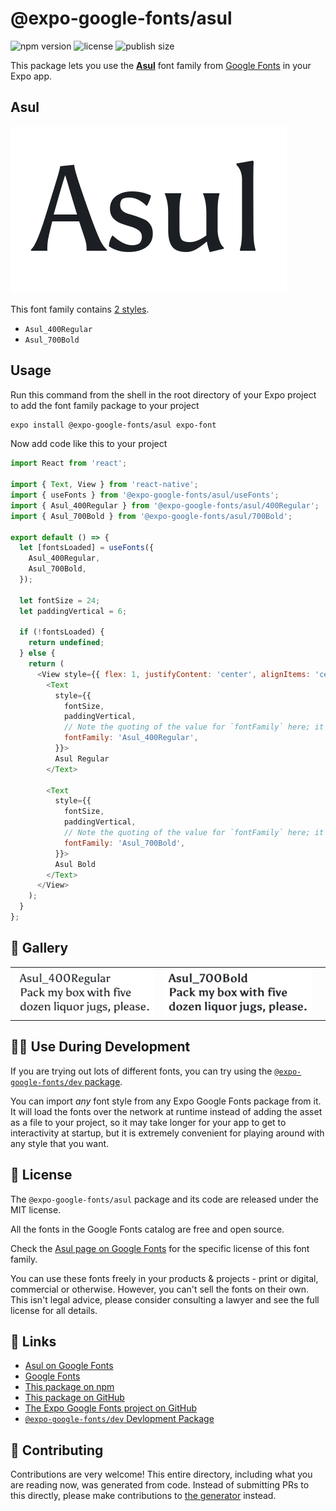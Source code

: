 # @expo-google-fonts/asul

![npm version](https://flat.badgen.net/npm/v/@expo-google-fonts/asul)
![license](https://flat.badgen.net/github/license/expo/google-fonts)
![publish size](https://flat.badgen.net/packagephobia/install/@expo-google-fonts/asul)

This package lets you use the [**Asul**](https://fonts.google.com/specimen/Asul) font family from [Google Fonts](https://fonts.google.com/) in your Expo app.

## Asul

![Asul](./font-family.png)

This font family contains [2 styles](#-gallery).

- `Asul_400Regular`
- `Asul_700Bold`

## Usage

Run this command from the shell in the root directory of your Expo project to add the font family package to your project
```sh
expo install @expo-google-fonts/asul expo-font
```

Now add code like this to your project
```js
import React from 'react';

import { Text, View } from 'react-native';
import { useFonts } from '@expo-google-fonts/asul/useFonts';
import { Asul_400Regular } from '@expo-google-fonts/asul/400Regular';
import { Asul_700Bold } from '@expo-google-fonts/asul/700Bold';

export default () => {
  let [fontsLoaded] = useFonts({
    Asul_400Regular,
    Asul_700Bold,
  });

  let fontSize = 24;
  let paddingVertical = 6;

  if (!fontsLoaded) {
    return undefined;
  } else {
    return (
      <View style={{ flex: 1, justifyContent: 'center', alignItems: 'center' }}>
        <Text
          style={{
            fontSize,
            paddingVertical,
            // Note the quoting of the value for `fontFamily` here; it expects a string!
            fontFamily: 'Asul_400Regular',
          }}>
          Asul Regular
        </Text>

        <Text
          style={{
            fontSize,
            paddingVertical,
            // Note the quoting of the value for `fontFamily` here; it expects a string!
            fontFamily: 'Asul_700Bold',
          }}>
          Asul Bold
        </Text>
      </View>
    );
  }
};

```

## 🔡 Gallery


||||
|-|-|-|
|![Asul_400Regular](./Asul_400Regular.ttf.png)|![Asul_700Bold](./Asul_700Bold.ttf.png)|||


## 👩‍💻 Use During Development

If you are trying out lots of different fonts, you can try using the [`@expo-google-fonts/dev` package](https://github.com/expo/google-fonts/tree/master/font-packages/dev#readme).

You can import *any* font style from any Expo Google Fonts package from it. It will load the fonts
over the network at runtime instead of adding the asset as a file to your project, so it may take longer
for your app to get to interactivity at startup, but it is extremely convenient
for playing around with any style that you want.

## 📖 License

The `@expo-google-fonts/asul` package and its code are released under the MIT license.

All the fonts in the Google Fonts catalog are free and open source.

Check the [Asul page on Google Fonts](https://fonts.google.com/specimen/Asul) for the specific license of this font family.

You can use these fonts freely in your products & projects - print or digital, commercial or otherwise. However, you can't sell the fonts on their own. This isn't legal advice, please consider consulting a lawyer and see the full license for all details.

## 🔗 Links

- [Asul on Google Fonts](https://fonts.google.com/specimen/Asul)
- [Google Fonts](https://fonts.google.com/)
- [This package on npm](https://www.npmjs.com/package/@expo-google-fonts/asul)
- [This package on GitHub](https://github.com/expo/google-fonts/tree/master/font-packages/asul)
- [The Expo Google Fonts project on GitHub](https://github.com/expo/google-fonts)
- [`@expo-google-fonts/dev` Devlopment Package](https://github.com/expo/google-fonts/tree/master/font-packages/dev)

## 🤝 Contributing

Contributions are very welcome! This entire directory, including what you are reading now, was generated from code. Instead of submitting PRs to this directly, please make contributions to [the generator](https://github.com/expo/google-fonts/tree/master/packages/generator) instead.
